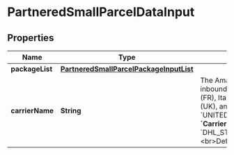
# PartneredSmallParcelDataInput

## Properties
Name | Type | Description | Notes
------------ | ------------- | ------------- | -------------
**packageList** | [**PartneredSmallParcelPackageInputList**](PartneredSmallParcelPackageInputList.md) |  |  [optional]
**carrierName** | **String** | The Amazon-partnered carrier to use for the inbound shipment. **&#x60;CarrierName&#x60;** values in France (FR), Italy (IT), Spain (ES), the United Kingdom (UK), and the United States (US): &#x60;UNITED_PARCEL_SERVICE_INC&#x60;. &lt;br&gt; **&#x60;CarrierName&#x60;** values in Germany (DE): &#x60;DHL_STANDARD&#x60;,&#x60;UNITED_PARCEL_SERVICE_INC&#x60;. &lt;br&gt;Default: &#x60;UNITED_PARCEL_SERVICE_INC&#x60;. |  [optional]



